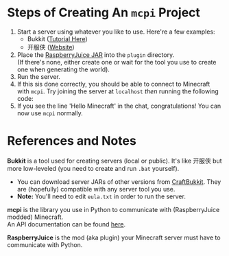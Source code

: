 # Steps of Creating An `mcpi` Project
1. Start a server using whatever you like to use. Here're a few examples:
    * Bukkit ([Tutorial Here](https://thebreakdown.xyz/start-bukkit-server-minecraft/))
    * 开服侠 ([Website](http://www.kaifuxia.com))
2. Place the [RaspberryJuice JAR](https://dev.bukkit.org/projects/raspberryjuice) into the `plugin` directory.  
(If there's none, either create one or wait for the tool you use to create one when generating the world).
3. Run the server. 
4. If this sis done correctly, you should be able to connect to Minecraft with `mcpi`. Try joining the server
 at `localhost` *then* running the following code:
5. If you see the line 'Hello Minecraft' in the chat, congratulations! You can now use `mcpi` normally.

# References and Notes
**Bukkit** is a tool used for creating servers (local or public). It's like 开服侠 but more low-leveled (you need to
create and run `.bat` yourself).  
* You can download server JARs of other versions from [CraftBukkit](https://getbukkit.org/download/craftbukkit). They are
(hopefully) compatible with any server tool you use.  
* **Note:** You'll need to edit `eula.txt` in order to run the server.

**mcpi** is the library you use in Python to communicate with (RaspberryJuice modded) Minecraft.  
An API documentation can be found [here](https://www.stuffaboutcode.com/p/minecraft-api-reference.html).

**RaspberryJuice** is the mod (aka plugin) your Minecraft server must have to communicate with Python.
 